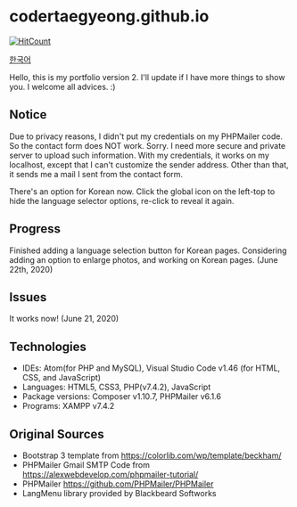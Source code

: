 # codertaegyeong.github.io
[![HitCount](http://hits.dwyl.com/CoderTaegyeong/codertaegyeonggithubio.svg)](http://hits.dwyl.com/CoderTaegyeong/codertaegyeonggithubio)

[한국어](README-ko.md)

Hello, this is my portfolio version 2. I'll update if I have more things to show you. I welcome all advices. :)

## Notice
Due to privacy reasons, I didn't put my credentials on my PHPMailer code. So the contact form does NOT work. Sorry. I need more secure and private server to upload such information. With my credentials, it works on my localhost, except that I can't customize the sender address. Other than that, it sends me a mail I sent from the contact form.

There's an option for Korean now. Click the global icon on the left-top to hide the language selector options, re-click to reveal it again.

## Progress
Finished adding a language selection button for Korean pages. Considering adding an option to enlarge photos, and working on Korean pages. (June 22th, 2020)

## Issues
It works now! (June 21, 2020)

## Technologies
* IDEs: Atom(for PHP and MySQL), Visual Studio Code v1.46 (for HTML, CSS, and JavaScript)
* Languages: HTML5, CSS3, PHP(v7.4.2), JavaScript
* Package versions: Composer v1.10.7, PHPMailer v6.1.6
* Programs: XAMPP v7.4.2

## Original Sources
* Bootstrap 3 template from https://colorlib.com/wp/template/beckham/
* PHPMailer Gmail SMTP Code from https://alexwebdevelop.com/phpmailer-tutorial/
* PHPMailer https://github.com/PHPMailer/PHPMailer
* LangMenu library provided by Blackbeard Softworks
